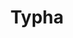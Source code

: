 ---
title: Typha
show_read_time: false
show_toc: false
redirect_from: latest/reference/typha/index
canonical_url: 'https://docs.projectcalico.org/v3.9/reference/typha/index'
---